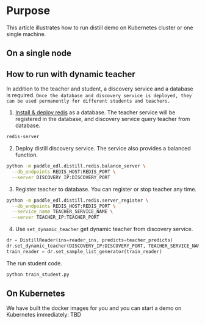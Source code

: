 # Purpose
This article illustrates how to run distill demo on Kubernetes cluster or one single machine.

## On a single node
## How to run with dynamic teacher
In addition to the teacher and student, a discovery service and a database is required.
`Once the database and discovery service is deployed, they can be used permanently for different students and teachers.`
1. [Install & deploy redis](https://redis.io/download) as a database.
The teacher service will be registered in the database, and discovery service query teacher from database.
``` bash
redis-server
``` 
2. Deploy distill discovery service. The service also provides a balanced function.
``` bash
python -m paddle_edl.distill.redis.balance_server \
  --db_endpoints REDIS_HOST:REDIS_PORT \
  --server DISCOVERY_IP:DISCOVERY_PORT
```
3. Register teacher to database. You can register or stop teacher any time. 
``` bash
python -m paddle_edl.distill.redis.server_register \
  --db_endpoints REDIS_HOST:REDIS_PORT \
  --service_name TEACHER_SERVICE_NAME \
  --server TEACHER_IP:TEACHER_PORT
```
4. Use `set_dynamic_teacher` get dynamic teacher from discovery service.
``` python 
dr = DistillReader(ins=reader_ins, predicts=teacher_predicts)
dr.set_dynamic_teacher(DISCOVERY_IP:DISCOVERY_PORT, TEACHER_SERVICE_NAME)
train_reader = dr.set_sample_list_generator(train_reader)
``` 
The run student code.
``` python
python train_student.py
```

## On Kubernetes

We have built the docker images for you and you can start a demo on Kubernetes immediately:
TBD
